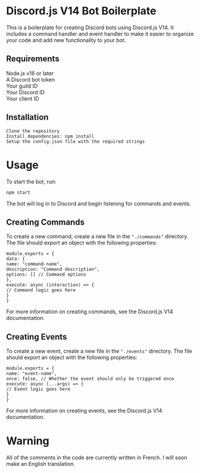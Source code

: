 # Discord.js V14 Bot Boilerplate

This is a boilerplate for creating Discord bots using Discord.js V14. It includes a command handler and event handler to make it easier to organize your code and add new functionality to your bot.

## Requirements

Node.js v16 or later  
A Discord bot token  
Your guild ID  
Your Discord ID  
Your client ID

## Installation

```
Clone the repository
Install dependencies: npm install
Setup the config.json file with the required strings
```

# Usage

To start the bot, run:

`npm start`

The bot will log in to Discord and begin listening for commands and events.

## Creating Commands

To create a new command, create a new file in the `"./commands"` directory. The file should export an object with the following properties:

```
module.exports = {
data: {
name: "command-name",
description: "Command description",
options: [] // Command options
},
execute: async (interaction) => {
// Command logic goes here
}
}
```

For more information on creating commands, see the Discord.js V14 documentation.

## Creating Events

To create a new event, create a new file in the `"./events"` directory. The file should export an object with the following properties:

```
module.exports = {
name: "event-name",
once: false, // Whether the event should only be triggered once
execute: async (...args) => {
// Event logic goes here
}
}
```

For more information on creating events, see the Discord.js V14 documentation.

# Warning

All of the comments in the code are currently written in French. I will soon make an English translation.
